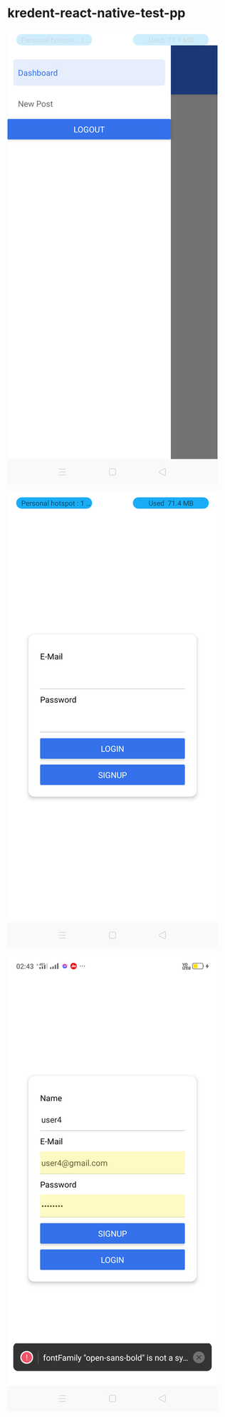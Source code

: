 # kredent-react-native-test-pp

![alt text](https://github.com/somnathdas779/kredent-react-native-test-pp/blob/main/login.png)

![alt text](https://github.com/somnathdas779/kredent-react-native-test-pp/blob/main/signup.png)

![alt text](https://github.com/somnathdas779/kredent-react-native-test-pp/blob/main/dashboard.png)
